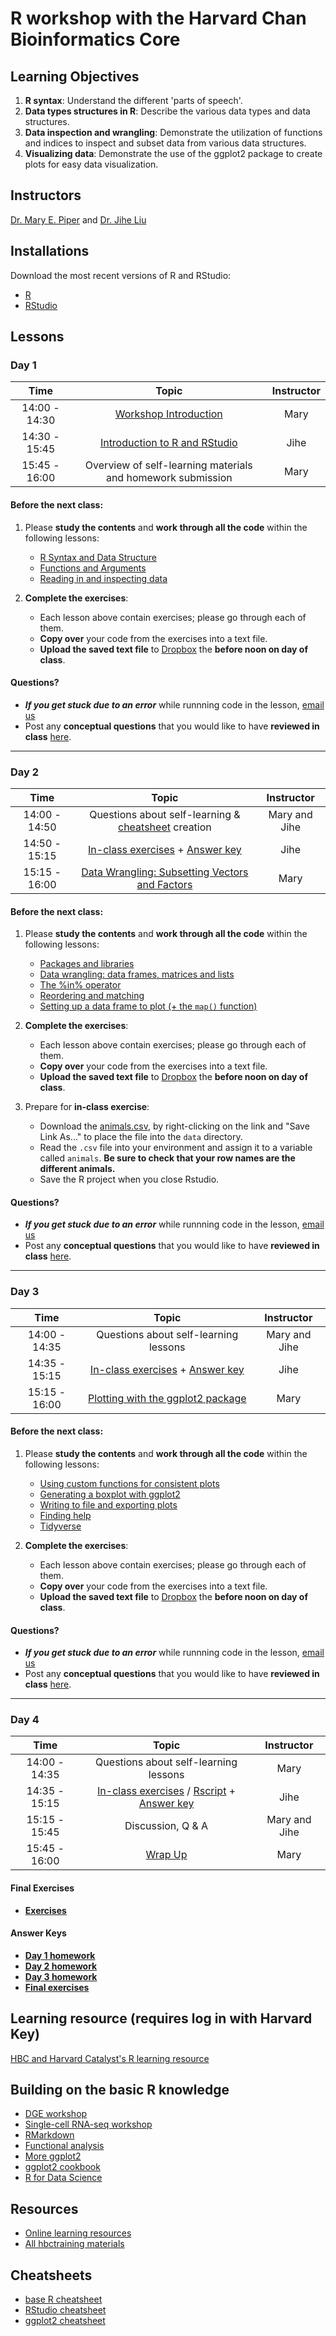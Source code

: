 # R workshop with the Harvard Chan Bioinformatics Core

## Learning Objectives

1. **R syntax**: Understand the different 'parts of speech'.
2. **Data types structures in R**: Describe the various data types and data structures.
3. **Data inspection and wrangling**: Demonstrate the utilization of functions and indices to inspect and subset data from various data structures.
4. **Visualizing data**: Demonstrate the use of the ggplot2 package to create plots for easy data visualization.

## Instructors

[Dr. Mary E. Piper](https://bioinformatics.sph.harvard.edu/people/mary-piper) and [Dr. Jihe Liu](https://bioinformatics.sph.harvard.edu/people/jihe-liu)

## Installations

Download the most recent versions of R and RStudio:

 - [R](https://cran.r-project.org/) 
 - [RStudio](https://www.rstudio.com/products/rstudio/download/#download)

## Lessons

### Day 1

| Time            |  Topic  | Instructor |
|:------------------------:|:------------------------------------------------:|:--------:|
| 14:00 - 14:30 | [Workshop Introduction](https://github.com/hbctraining/Intro-to-R-flipped/raw/master/lectures/Intro_to_workshop_bph.pdf) | Mary |
| 14:30 - 15:45 | [Introduction to R and RStudio](../lessons/01_introR-R-and-RStudio.md) | Jihe |
| 15:45 - 16:00 | Overview of self-learning materials and homework submission | Mary |

#### Before the next class:

1. Please **study the contents** and **work through all the code** within the following lessons:
   * [R Syntax and Data Structure](https://hbctraining.github.io/Intro-to-R-flipped/lessons/02_introR-syntax-and-data-structures.html)
   * [Functions and Arguments](../lessons/03_introR-functions-and-arguments.md)
   * [Reading in and inspecting data](../lessons/06_reading_and_data_inspection.md)

2. **Complete the exercises**:
   * Each lesson above contain exercises; please go through each of them.
   * **Copy over** your code from the exercises into a text file. 
   * **Upload the saved text file** to [Dropbox](https://www.dropbox.com/request/jLw5bC0YMkWa2clhCez6) the **before noon on day of class**.
   
#### Questions?
* ***If you get stuck due to an error*** while runnning code in the lesson, [email us](mailto:hbctraining@hsph.harvard.edu) 
* Post any **conceptual questions** that you would like to have **reviewed in class** [here](https://PollEv.com/ccbtraining).

---

### Day 2

| Time            |  Topic  | Instructor |
|:------------------------:|:------------------------------------------------:|:--------:|
| 14:00 - 14:50 | Questions about self-learning & [cheatsheet](https://docs.google.com/spreadsheets/d/1ShwZj0EmzNS9CyrelypryEVwxwLDi8RpZ_eqAHKzG78/edit?usp=sharing) creation | Mary and Jihe |
| 14:50 - 15:15 | [In-class exercises](../activities/Day2_activities.md) + [Answer key](../activities/Day2_activities_answer_key.R) | Jihe |
| 15:15 - 16:00 | [Data Wrangling: Subsetting Vectors and Factors](../lessons/05_introR-data-wrangling.md) | Mary |

#### Before the next class:

1. Please **study the contents** and **work through all the code** within the following lessons:
    * [Packages and libraries](../lessons/04_introR_packages.md)
    * [Data wrangling: data frames, matrices and lists](../lessons/07_introR-data-wrangling2.md)
    * [The %in% operator](../lessons/08_identifying-matching-elements.md)
    * [Reordering and matching](../lessons/09_reordering-to-match-datasets.md)
    * [Setting up a data frame to plot (+ the `map()` function)](../lessons/10_setting_up_to_plot.md)

2. **Complete the exercises**:
   * Each lesson above contain exercises; please go through each of them.
   * **Copy over** your code from the exercises into a text file. 
   * **Upload the saved text file** to [Dropbox](https://www.dropbox.com/request/jLw5bC0YMkWa2clhCez6) the **before noon on day of class**.

3. Prepare for **in-class exercise**:
      * Download the [animals.csv](https://raw.githubusercontent.com/hbctraining/Intro-to-R-flipped/master/data/animals.csv), by right-clicking on the link and "Save Link As..." to place the file into the `data` directory.
      * Read the `.csv` file into your environment and assign it to a variable called `animals`. **Be sure to check that your row names are the different animals.**
      * Save the R project when you close Rstudio.
   
#### Questions?
* ***If you get stuck due to an error*** while runnning code in the lesson, [email us](mailto:hbctraining@hsph.harvard.edu) 
* Post any **conceptual questions** that you would like to have **reviewed in class** [here](https://PollEv.com/ccbtraining).

---

### Day 3

| Time            |  Topic  | Instructor |
|:------------------------:|:------------------------------------------------:|:--------:|
| 14:00 - 14:35 | Questions about self-learning lessons | Mary and Jihe |
| 14:35 - 15:15 | [In-class exercises](../activities/Day3_activities.md) + [Answer key](../activities/Day3_activities_answer_key.R)| Jihe |
| 15:15 - 16:00 | [Plotting with the ggplot2 package](../lessons/11_ggplot2.md) | Mary |

#### Before the next class:

1. Please **study the contents** and **work through all the code** within the following lessons:
    * [Using custom functions for consistent plots](../lessons/11b_Custom_Functions_ggplot2.md)
    * [Generating a boxplot with ggplot2](../lessons/12_boxplot_exercise.md)
    * [Writing to file and exporting plots](../lessons/13_exporting_data_and_plots.md)
    * [Finding help](../lessons/14_finding_help.md)
    * [Tidyverse](../lessons/15_tidyverse.md)

2. **Complete the exercises**:
   * Each lesson above contain exercises; please go through each of them.
   * **Copy over** your code from the exercises into a text file. 
   * **Upload the saved text file** to [Dropbox](https://www.dropbox.com/request/jLw5bC0YMkWa2clhCez6) the **before noon on day of class**.
   
#### Questions?
* ***If you get stuck due to an error*** while runnning code in the lesson, [email us](mailto:hbctraining@hsph.harvard.edu) 
* Post any **conceptual questions** that you would like to have **reviewed in class** [here](https://PollEv.com/ccbtraining).

---

### Day 4

| Time            |  Topic  | Instructor |
|:------------------------:|:------------------------------------------------:|:--------:|
| 14:00 - 14:35 | Questions about self-learning lessons | Mary |
| 14:35 - 15:15 | [In-class exercises](../activities/Day4_activities.md) / [Rscript](../activities/day4_activities_skeleton.R) + [Answer key](../activities/Day4_activities_answer_key.R) | Jihe |
| 15:15 - 15:45 | Discussion, Q & A | Mary and Jihe |
| 15:45 - 16:00 | [Wrap Up](https://github.com/hbctraining/Intro-to-R-flipped/raw/master/lectures/R_workshop_wrapup_bph.pdf) | Mary |

#### Final Exercises
* [**Exercises**](https://hbctraining.github.io/Intro-to-R/homework/Intro_to_R_hw.html)

#### Answer Keys
* [**Day 1 homework**](../homework/day1_hw_answer-key.R)
* [**Day 2 homework**](../homework/day2_hw_answer-key.R)
* [**Day 3 homework**](../homework/day3_hw_answer-key.R)
* [**Final exercises**](https://hbctraining.github.io/Intro-to-R/homework/Intro_to_R_key.html)

## Learning resource (requires log in with Harvard Key)
[HBC and Harvard Catalyst's R learning resource](https://projects.iq.harvard.edu/hcatrresource/video-library)

## Building on the basic R knowledge
* [DGE workshop](https://hbctraining.github.io/DGE_workshop_salmon/)
* [Single-cell RNA-seq workshop](https://hbctraining.github.io/scRNA-seq/)
* [RMarkdown](https://hbctraining.github.io/Training-modules/Rmarkdown/)
* [Functional analysis](https://hbctraining.github.io/Training-modules/DGE-functional-analysis/)
* [More ggplot2](https://hbctraining.github.io/Training-modules/Tidyverse_ggplot2/lessons/ggplot2.html)
* [ggplot2 cookbook](http://www.cookbook-r.com/Graphs/)
* [R for Data Science](https://r4ds.had.co.nz/)

## Resources
* [Online learning resources](https://hbctraining.github.io/bioinformatics_online/lists/online_trainings.html)
* [All hbctraining materials](https://hbctraining.github.io/main)

## Cheatsheets
* [base R cheatsheet](../cheatsheets/base-r.pdf)
* [RStudio cheatsheet](../cheatsheets/rstudio-ide.pdf)
* [ggplot2 cheatsheet](../cheatsheets/data-visualization-2.1.pdf)
